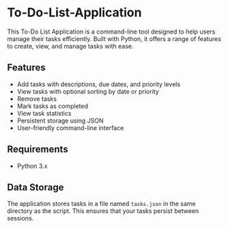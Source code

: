 # To-Do-List-Application

This To-Do List Application is a command-line tool designed to help users manage their tasks efficiently. Built with Python, it offers a range of features to create, view, and manage tasks with ease.

## Features
- Add tasks with descriptions, due dates, and priority levels
- View tasks with optional sorting by date or priority
- Remove tasks
- Mark tasks as completed
- View task statistics
- Persistent storage using JSON
- User-friendly command-line interface

## Requirements
- Python 3.x

## Data Storage
The application stores tasks in a file named ```tasks.json``` in the same directory as the script. This ensures that your tasks persist between sessions.
